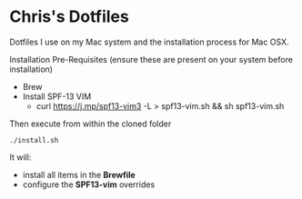 # Chris's Dotfiles

Dotfiles I use on my Mac system and the installation process for Mac OSX.

Installation Pre-Requisites (ensure these are present on your system before installation)
- Brew
- Install SPF-13 VIM
    - curl https://j.mp/spf13-vim3 -L > spf13-vim.sh && sh spf13-vim.sh

Then execute from within the cloned folder

```
./install.sh
```

It will: 
- install all items in the **Brewfile**
- configure the **SPF13-vim** overrides